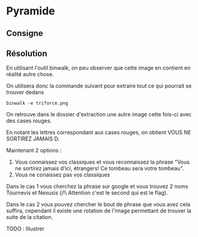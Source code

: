 # Pyramide

## Consigne


## Résolution

En utilisant l'outil binwalk, on peu observer que cette image en contient en réalité autre chose.

On utilisera donc la commande suivant pour extraire tout ce qui pourrait se trouver dedans
```
binwalk -e triforce.png
```

On retrouve dans le dossier d'extraction une autre image cette fois-ci avec des cases rouges.

En notant les lettres correspondant aux cases rouges, on obtient VOUS NE SORTIREZ JAMAIS D.

Maintenant 2 options :
 1. Vous connaissez vos classiques et vous reconnaissez la phrase "Vous ne sortirez jamais d'ici, étrangers! Ce tombeau sera votre tombeau".
 2. Vous ne conaissez pas vos classiques

Dans le cas 1 vous cherchez la phrase sur google et vous trouvez 2 noms Tournevis et Nexusis (/!\ Attention c'est le second qui est le flag).

Dans le cas 2 vous pouvez chercher le bout de phrase que vous avez cela suffira, cependant il existe une rotation de l'image permettant de trouver la suite de la citation.


TODO : Illustrer
